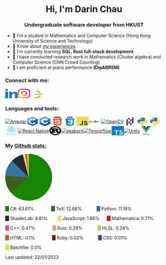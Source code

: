 <h1 align="center">Hi, I'm Darin Chau</h1>
<h3 align="center">Undergraduate software developer from HKUST</h3>

- 🏫 I'm a student in Mathematics and Computer Science (Hong Kong University of Science and Technology)
- 📄 Know about [my experiences](https://github.com/darinchau/darinchau/blob/main/latex/Resume.pdf)
- 🌱 I'm currently learning **SQL, Rust full-stack development**
- 🔎 I have conducted research work in Mathematics (Cluster algebra) and Computer Science (CNN Crowd Counting)
- 🎹 I am proficient at piano performance **(DipABRSM)**

<h3 aligh="left">Connect with me:</h3>
<p aligh="left"><a href="https://linkedin.com/in/darinchauyf" target="blank"><img align="center" src="https://raw.githubusercontent.com/darinchau/darinchau/c2e538bb063a2b8077212ada96dead8d42fd3866/icons/linked%20in.svg" alt="LinkedIn" height="30" width="40" /></a><a href="https://www.instagram.com/dc.darin/" target="blank"><img align="center" src="https://raw.githubusercontent.com/darinchau/darinchau/main/icons/instagram.svg" alt="Instagram @dc.darin" height="30" width="40" /></a><a href="https://leetcode.com/darinchau/" target="blank"><img align="center" src="https://raw.githubusercontent.com/darinchau/darinchau/main/icons/leetcode.svg" alt="LeetCode" height="30" width="40" /></a></p>

<h3 aligh="left">Languages and tools:</h3>
<p aligh="left"><a href="https://angular.io" target="blank"><img align="center" src="https://angular.io/assets/images/logos/angular/angular.svg" alt="Angular" height="30" width="40" /></a><a href="https://www.w3schools.com/cpp/" target="blank"><img align="center" src="https://raw.githubusercontent.com/devicons/devicon/master/icons/c/c-original.svg" alt="C" height="30" width="40" /></a><a href="https://www.w3schools.com/cpp/" target="blank"><img align="center" src="https://raw.githubusercontent.com/devicons/devicon/master/icons/cplusplus/cplusplus-original.svg" alt="C++" height="30" width="40" /></a><a href="https://www.w3.org/html/" target="blank"><img align="center" src="https://raw.githubusercontent.com/devicons/devicon/master/icons/html5/html5-original-wordmark.svg" alt="HTML" height="30" width="40" /></a><a href="https://www.w3.org/css/" target="blank"><img align="center" src="https://raw.githubusercontent.com/devicons/devicon/master/icons/css3/css3-original-wordmark.svg" alt="CSS" height="30" width="40" /></a><a href="https://developer.mozilla.org/en-US/docs/Web/JavaScript" target="blank"><img align="center" src="https://raw.githubusercontent.com/devicons/devicon/master/icons/javascript/javascript-original.svg" alt="Javascript" height="30" width="40" /></a><a href="https://nodejs.org" target="blank"><img align="center" src="https://raw.githubusercontent.com/devicons/devicon/master/icons/nodejs/nodejs-original-wordmark.svg" alt="NodeJS" height="30" width="40" /></a><a href="https://opencv.org/" target="blank"><img align="center" src="https://www.vectorlogo.zone/logos/opencv/opencv-icon.svg" alt="OpenCV" height="30" width="40" /></a><a href="https://pandas.pydata.org/" target="blank"><img align="center" src="https://raw.githubusercontent.com/devicons/devicon/2ae2a900d2f041da66e950e4d48052658d850630/icons/pandas/pandas-original.svg" alt="Pandas" height="30" width="40" /></a><a href="https://www.python.org" target="blank"><img align="center" src="https://raw.githubusercontent.com/devicons/devicon/master/icons/python/python-original.svg" alt="Python" height="30" width="40" /></a><a href="https://www.python.org" target="blank"><img align="center" src="https://raw.githubusercontent.com/devicons/devicon/master/icons/python/python-original.svg" alt="Python" height="30" width="40" /></a><a href="https://reactjs.org/" target="blank"><img align="center" src="https://raw.githubusercontent.com/devicons/devicon/master/icons/react/react-original-wordmark.svg" alt="React" height="30" width="40" /></a><a href="https://reactnative.dev/" target="blank"><img align="center" src="https://reactnative.dev/img/header_logo.svg" alt="React Native" height="30" width="40" /></a><a href="https://www.rust-lang.org" target="blank"><img align="center" src="https://raw.githubusercontent.com/devicons/devicon/master/icons/rust/rust-plain.svg" alt="rust" height="30" width="40" /></a><a href="https://seaborn.pydata.org/" target="blank"><img align="center" src="https://seaborn.pydata.org/_images/logo-mark-lightbg.svg" alt="seaborn" height="30" width="40" /></a><a href="https://www.tensorflow.org" target="blank"><img align="center" src="https://www.vectorlogo.zone/logos/tensorflow/tensorflow-icon.svg" alt="Tensorflow" height="30" width="40" /></a><a href="https://www.typescriptlang.org/" target="blank"><img align="center" src="https://raw.githubusercontent.com/devicons/devicon/master/icons/typescript/typescript-original.svg" alt="Typescript" height="30" width="40" /></a><a href="https://unity.com/" target="blank"><img align="center" src="https://www.vectorlogo.zone/logos/unity3d/unity3d-icon.svg" alt="Unity" height="30" width="40" /></a><a href="https://vuejs.org/" target="blank"><img align="center" src="https://raw.githubusercontent.com/devicons/devicon/master/icons/vuejs/vuejs-original-wordmark.svg" alt="Vuejs" height="30" width="40" /></a></p>

### My [Github stats:](https://github.com/darinchau/markdown-generator)
<div style="width:800px; margin:0 auto;", id="shape">
	<svg height="150" width="150">
		<path d="M75.0,75.0 L75.0,0.0 A75.0,75.0,0,0,1,149.97075147351416,77.094379024096 Z" fill="#178600"></path>
		<path d="M75.0,75.0 L144.8769118727878,47.75633675287685 A75.0,75.0,0,0,1,100.28172224044282,145.6104420079431 Z" fill="#178600"></path>
		<path d="M75.0,75.0 L125.76541482163017,130.20754167672936 A75.0,75.0,0,0,1,18.396361247177218,124.20394374376855 Z" fill="#178600"></path>
		<path d="M75.0,75.0 L18.643087484825536,124.4863457102762 A75.0,75.0,0,0,1,0.21558162122011026,69.31750338780486 Z" fill="#3D6117"></path>
		<path d="M75.0,75.0 L0.1881040598265571,69.69149495275165 A75.0,75.0,0,0,1,21.36531491336742,22.575572910543386 Z" fill="#3572A5"></path>
		<path d="M75.0,75.0 L21.103864302261186,22.84440052256207 A75.0,75.0,0,0,1,56.56401648431843,2.301206943928449 Z" fill="#222c37"></path>
		<path d="M75.0,75.0 L56.20075448290815,2.394295210444355 A75.0,75.0,0,0,1,64.80699868946866,0.6958768015966257 Z" fill="#f1e05a"></path>
		<path d="M75.0,75.0 L64.43560703372822,0.7477703954003232 A75.0,75.0,0,0,1,67.7694358961076,0.34935403668966103 Z" fill="#dd1100"></path>
		<path d="M75.0,75.0 L67.39627460337384,0.38643983770307955 A75.0,75.0,0,0,1,69.57954376353699,0.1961320907228128 Z" fill="#f34b7d"></path>
		<path d="M75.0,75.0 L69.2055937379643,0.22416930537994517 A75.0,75.0,0,0,1,70.57283280463423,0.13077941754517042 Z" fill="#dea584"></path>
		<path d="M75.0,75.0 L70.19854360097004,0.15385102459703148 A75.0,75.0,0,0,1,71.34674883837921,0.08902779999370125 Z" fill="#aace60"></path>
		<path d="M75.0,75.0 L70.97224120356681,0.10823036489419735 A75.0,75.0,0,0,1,71.44518924976992,0.0842918972926725 Z" fill="#e34c26"></path>
		<path d="M75.0,75.0 L71.07065670504018,0.10300232138570209 A75.0,75.0,0,0,1,71.1811423850141,0.09728758905680479 Z" fill="#701516"></path>
		<path d="M75.0,75.0 L70.80667811905134,0.11731807952683937 A75.0,75.0,0,0,1,70.86775757068634,0.11392270585018593 Z" fill="#563d7c"></path>
		<path d="M75.0,75.0 L70.49338039726302,0.1355199059244967 A75.0,75.0,0,0,1,75.0,0.0 Z" fill="#C1F12E"></path>
	</svg>
</div>
<p><span style="background-color: #178600;">&nbsp; &nbsp;</span> C#: 63.61%&nbsp; &nbsp; &nbsp; &nbsp; &nbsp; &nbsp; &nbsp; <span style="background-color: #3D6117;">&nbsp; &nbsp;</span> TeX: 12.68%&nbsp; &nbsp; &nbsp; &nbsp; &nbsp; &nbsp; <span style="background-color: #3572A5;">&nbsp; &nbsp;</span> Python: 11.19%&nbsp; &nbsp; &nbsp; &nbsp; &nbsp; </p>
<p><span style="background-color: #222c37;">&nbsp; &nbsp;</span> ShaderLab: 8.81%&nbsp; &nbsp; &nbsp; &nbsp; <span style="background-color: #f1e05a;">&nbsp; &nbsp;</span> JavaScript: 1.86%&nbsp; &nbsp; &nbsp; <span style="background-color: #dd1100;">&nbsp; &nbsp;</span> Mathematica: 0.71%&nbsp; &nbsp; &nbsp; </p>
<p><span style="background-color: #f34b7d;">&nbsp; &nbsp;</span> C++: 0.47%&nbsp; &nbsp; &nbsp; &nbsp; &nbsp; &nbsp; &nbsp; <span style="background-color: #dea584;">&nbsp; &nbsp;</span> Rust: 0.29%&nbsp; &nbsp; &nbsp; &nbsp; &nbsp; &nbsp; <span style="background-color: #aace60;">&nbsp; &nbsp;</span> HLSL: 0.24%&nbsp; &nbsp; &nbsp; &nbsp; &nbsp; &nbsp; </p>
<p><span style="background-color: #e34c26;">&nbsp; &nbsp;</span> HTML: 0.1%&nbsp; &nbsp; &nbsp; &nbsp; &nbsp; &nbsp; &nbsp; <span style="background-color: #701516;">&nbsp; &nbsp;</span> Ruby: 0.02%&nbsp; &nbsp; &nbsp; &nbsp; &nbsp; &nbsp; <span style="background-color: #563d7c;">&nbsp; &nbsp;</span> CSS: 0.01%&nbsp; &nbsp; &nbsp; &nbsp; &nbsp; &nbsp; &nbsp; </p>
<p><span style="background-color: #C1F12E;">&nbsp; &nbsp;</span> Batchfile: 0.0%&nbsp; &nbsp; &nbsp; &nbsp; </p>
Last updated: 22/01/2023
